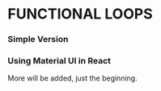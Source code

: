 # FUNCTIONAL LOOPS

### Simple Version

### Using Material UI in React

 More will be added, just the beginning. 
